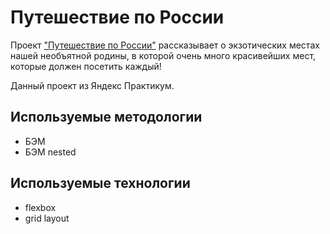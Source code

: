 # Путешествие по России

Проект ["Путешествие по России"](https://gerwo.github.io/russian-travel/) рассказывает о экзотических местах нашей необъятной родины, в которой очень много красивейших мест, которые должен посетить каждый!

Данный проект из Яндекс Практикум.

## Используемые методологии
- БЭМ
- БЭМ nested

## Используемые технологии
- flexbox
- grid layout
